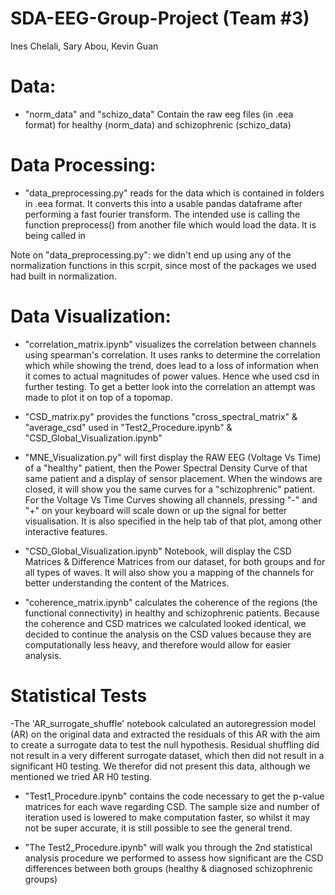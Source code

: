 # SDA-EEG-Group-Project (Team #3)
Ines Chelali, Sary Abou, Kevin Guan

# Data:
- "norm_data" and "schizo_data" Contain the raw eeg files (in .eea format) for healthy (norm_data) and schizophrenic (schizo_data)

# Data Processing:
- "data_preprocessing.py" reads for the data which is contained in folders in .eea format. It converts this into a usable pandas dataframe after performing a fast fourier transform. The intended use is calling the function preprocess() from another file which would load the data. It is being called in

Note on "data_preprocessing.py": we didn't end up using any of the normalization functions in this scrpit, since most of the packages we used had built in normalization.

# Data Visualization:
- "correlation_matrix.ipynb" visualizes the correlation between channels using spearman's correlation. It uses ranks to determine the correlation which while showing the trend, does lead to a loss of information when it comes to actual magnitudes of power values. Hence whe used csd in further testing. To get a better look into the correlation an attempt was made to plot it on top of a topomap. 

- "CSD_matrix.py" provides the functions "cross_spectral_matrix" & "average_csd" used in "Test2_Procedure.ipynb" & "CSD_Global_Visualization.ipynb"

- "MNE_Visualization.py" will first display the RAW EEG (Voltage Vs Time) of a "healthy" patient, then the Power Spectral Density Curve of that same patient and a display of sensor placement. When the windows are closed, it will show you the same curves for a "schizophrenic" patient. For the Voltage Vs Time Curves showing all channels, pressing "-" and "+" on your keyboard will scale down or up the signal for better visualisation. It is also specified in the help tab of that plot, among other interactive features.

- "CSD_Global_Visualization.ipynb" Notebook, will display the CSD Matrices & Difference Matrices from our dataset, for both groups and for all types of waves. It will also show you a mapping of the channels for better understanding the content of the Matrices.

- "coherence_matrix.ipynb" calculates the coherence of the regions (the functional connectivity) in healthy and schizophrenic patients. Because the coherence and CSD matrices we calculated looked identical, we decided to continue the analysis on the CSD values because they are computationally less heavy, and therefore would allow for easier analysis. 

# Statistical Tests
-The 'AR_surrogate_shuffle' notebook calculated an autoregression model (AR) on the original data and extracted the residuals of this AR with the aim to create a surrogate data to test the null hypothesis. Residual shuffling did not result in a very different surrogate dataset, which then did not result in a significant H0 testing. We therefor did not present this data, although we mentioned we tried AR H0 testing.

- "Test1_Procedure.ipynb" contains the code necessary to get the p-value matrices for each wave regarding CSD. The sample size and number of iteration used is lowered to make computation faster, so whilst it may not be super accurate, it is still possible to see the general trend.

- "The Test2_Procedure.ipynb" will walk you through the 2nd statistical analysis procedure we performed to assess how significant are the CSD differences between both groups (healthy & diagnosed schizophrenic groups)




